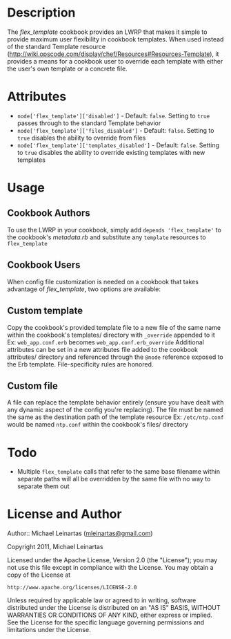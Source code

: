 Description
===========

The *flex_template* cookbook provides an LWRP that makes it simple to provide
maximum user flexibility in cookbook templates. When used instead of the
standard Template resource (<http://wiki.opscode.com/display/chef/Resources#Resources-Template>),
it provides a means for a cookbook user to override each template with either
the user's own template or a concrete file.

Attributes
==========
* `node['flex_template']['disabled']` - Default: `false`. Setting to `true`
  passes through to the standard Template behavior
* `node['flex_template']['files_disabled']` - Default: `false`. Setting to `true`
  disables the ability to override from files
* `node['flex_template']['templates_disabled']` - Default: `false`. Setting to
  `true` disables the ability to override existing templates with new templates

Usage
=====

Cookbook Authors
----------------
To use the LWRP in your cookbook, simply add `depends 'flex_template'` to the
cookbook's *metadata.rb* and substitute any `template` resources
to `flex_template`

Cookbook Users
--------------
When config file customization is needed on a cookbook that takes advantage of
*flex_template*, two options are available:

## Custom template
Copy the cookbook's provided template file to a new file of the same name
within the cookbook's templates/ directory with `_override` appended to it
Ex: `web_app.conf.erb` becomes `web_app.conf.erb_override`
Additional attributes can be set in a new attributes file added to the cookbook
attributes/ directory and referenced through the `@node` reference exposed to
the Erb template. File-specificity rules are honored.

## Custom file
A file can replace the template behavior entirely (ensure you have dealt with
any dynamic aspect of the config you're replacing). The file must be named
the same as the destination path of the template resource
Ex: `/etc/ntp.conf` would be named `ntp.conf` within the cookbook's files/
directory

Todo
====
* Multiple `flex_template` calls that refer to the same base filename within
separate paths will all be overridden by the same file with no way to separate
them out

License and Author
==================

Author:: Michael Leinartas (<mleinartas@gmail.com>)

Copyright 2011, Michael Leinartas

Licensed under the Apache License, Version 2.0 (the "License");
you may not use this file except in compliance with the License.
You may obtain a copy of the License at

    http://www.apache.org/licenses/LICENSE-2.0

Unless required by applicable law or agreed to in writing, software
distributed under the License is distributed on an "AS IS" BASIS,
WITHOUT WARRANTIES OR CONDITIONS OF ANY KIND, either express or implied.
See the License for the specific language governing permissions and
limitations under the License.
